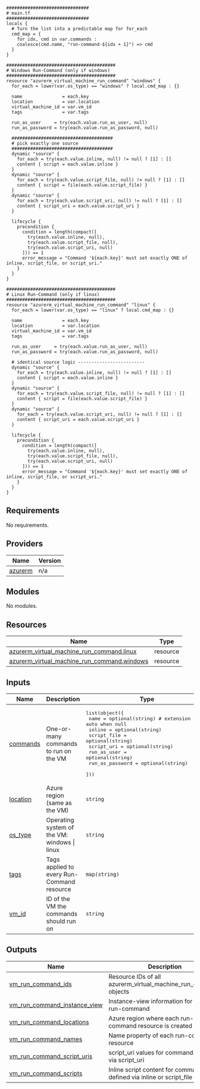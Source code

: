 ```hcl
###############################
# main.tf
###############################
locals {
  # Turn the list into a predictable map for for_each
  cmd_map = {
    for idx, cmd in var.commands :
    coalesce(cmd.name, "run-command-${idx + 1}") => cmd
  }
}

#########################################
# Windows Run-Command (only if windows)
#########################################
resource "azurerm_virtual_machine_run_command" "windows" {
  for_each = lower(var.os_type) == "windows" ? local.cmd_map : {}

  name               = each.key
  location           = var.location
  virtual_machine_id = var.vm_id
  tags               = var.tags

  run_as_user     = try(each.value.run_as_user, null)
  run_as_password = try(each.value.run_as_password, null)

  ######################################
  # pick exactly one source
  ######################################
  dynamic "source" {
    for_each = try(each.value.inline, null) != null ? [1] : []
    content { script = each.value.inline }
  }
  dynamic "source" {
    for_each = try(each.value.script_file, null) != null ? [1] : []
    content { script = file(each.value.script_file) }
  }
  dynamic "source" {
    for_each = try(each.value.script_uri, null) != null ? [1] : []
    content { script_uri = each.value.script_uri }
  }

  lifecycle {
    precondition {
      condition = length(compact([
        try(each.value.inline, null),
        try(each.value.script_file, null),
        try(each.value.script_uri, null)
      ])) == 1
      error_message = "Command '${each.key}' must set exactly ONE of inline, script_file, or script_uri."
    }
  }
}

#########################################
# Linux Run-Command (only if linux)
#########################################
resource "azurerm_virtual_machine_run_command" "linux" {
  for_each = lower(var.os_type) == "linux" ? local.cmd_map : {}

  name               = each.key
  location           = var.location
  virtual_machine_id = var.vm_id
  tags               = var.tags

  run_as_user     = try(each.value.run_as_user, null)
  run_as_password = try(each.value.run_as_password, null)

  # identical source logic -------------------------
  dynamic "source" {
    for_each = try(each.value.inline, null) != null ? [1] : []
    content { script = each.value.inline }
  }
  dynamic "source" {
    for_each = try(each.value.script_file, null) != null ? [1] : []
    content { script = file(each.value.script_file) }
  }
  dynamic "source" {
    for_each = try(each.value.script_uri, null) != null ? [1] : []
    content { script_uri = each.value.script_uri }
  }

  lifecycle {
    precondition {
      condition = length(compact([
        try(each.value.inline, null),
        try(each.value.script_file, null),
        try(each.value.script_uri, null)
      ])) == 1
      error_message = "Command '${each.key}' must set exactly ONE of inline, script_file, or script_uri."
    }
  }
}
```
## Requirements

No requirements.

## Providers

| Name | Version |
|------|---------|
| <a name="provider_azurerm"></a> [azurerm](#provider\_azurerm) | n/a |

## Modules

No modules.

## Resources

| Name | Type |
|------|------|
| [azurerm_virtual_machine_run_command.linux](https://registry.terraform.io/providers/hashicorp/azurerm/latest/docs/resources/virtual_machine_run_command) | resource |
| [azurerm_virtual_machine_run_command.windows](https://registry.terraform.io/providers/hashicorp/azurerm/latest/docs/resources/virtual_machine_run_command) | resource |

## Inputs

| Name | Description | Type | Default | Required |
|------|-------------|------|---------|:--------:|
| <a name="input_commands"></a> [commands](#input\_commands) | One-or-many commands to run on the VM | <pre>list(object({<br/>    name            = optional(string) # extension name; auto when null<br/>    inline          = optional(string)<br/>    script_file     = optional(string)<br/>    script_uri      = optional(string)<br/>    run_as_user     = optional(string)<br/>    run_as_password = optional(string)<br/>  }))</pre> | n/a | yes |
| <a name="input_location"></a> [location](#input\_location) | Azure region (same as the VM) | `string` | n/a | yes |
| <a name="input_os_type"></a> [os\_type](#input\_os\_type) | Operating system of the VM: windows \| linux | `string` | `"windows"` | no |
| <a name="input_tags"></a> [tags](#input\_tags) | Tags applied to every Run-Command resource | `map(string)` | `{}` | no |
| <a name="input_vm_id"></a> [vm\_id](#input\_vm\_id) | ID of the VM the commands should run on | `string` | n/a | yes |

## Outputs

| Name | Description |
|------|-------------|
| <a name="output_vm_run_command_ids"></a> [vm\_run\_command\_ids](#output\_vm\_run\_command\_ids) | Resource IDs of all azurerm\_virtual\_machine\_run\_command objects |
| <a name="output_vm_run_command_instance_view"></a> [vm\_run\_command\_instance\_view](#output\_vm\_run\_command\_instance\_view) | Instance-view information for each run-command |
| <a name="output_vm_run_command_locations"></a> [vm\_run\_command\_locations](#output\_vm\_run\_command\_locations) | Azure region where each run-command resource is created |
| <a name="output_vm_run_command_names"></a> [vm\_run\_command\_names](#output\_vm\_run\_command\_names) | Name property of each run-command resource |
| <a name="output_vm_run_command_script_uris"></a> [vm\_run\_command\_script\_uris](#output\_vm\_run\_command\_script\_uris) | script\_uri values for commands defined via script\_uri |
| <a name="output_vm_run_command_scripts"></a> [vm\_run\_command\_scripts](#output\_vm\_run\_command\_scripts) | Inline script content for commands defined via inline or script\_file |
